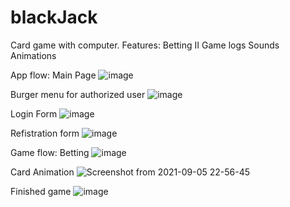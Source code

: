 # blackJack
Card game with computer.
Features:
Betting
II
Game logs
Sounds
Animations


App flow:
Main Page
![image](https://user-images.githubusercontent.com/28773654/132139717-7aab3844-3565-45e8-afdd-21953db3bbf9.png)

Burger menu for authorized user
![image](https://user-images.githubusercontent.com/28773654/132139744-7aa18624-770f-4c31-8396-6ae7a6ceb8e7.png)

Login Form
![image](https://user-images.githubusercontent.com/28773654/132139772-433a8ba5-df86-4c86-89fb-ffacd3618f12.png)

Refistration form
![image](https://user-images.githubusercontent.com/28773654/132139793-1043d53c-4bef-4871-8ada-d48bfa4e699a.png)

Game flow:
Betting
![image](https://user-images.githubusercontent.com/28773654/132139821-da79b723-0173-4322-b80d-43ca78d5c8b3.png)

Card Animation
![Screenshot from 2021-09-05 22-56-45](https://user-images.githubusercontent.com/28773654/132139881-5085b232-2dd9-44a3-8e25-a6d906fa62d3.png)

Finished game
![image](https://user-images.githubusercontent.com/28773654/132139676-9d22c677-3ca5-49f6-96b5-02964483dc0d.png)


